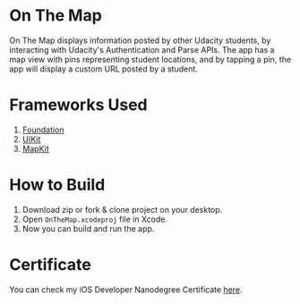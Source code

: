 # On The Map

On The Map displays information posted by other Udacity students, by interacting with Udacity's Authentication and Parse APIs. The app has a map view with pins representing student locations, and by tapping a pin, the app will display a custom URL posted by a student.

# Frameworks Used

1. [Foundation](https://developer.apple.com/documentation/foundation)
2. [UIKit](https://developer.apple.com/documentation/uikit)
3. [MapKit](https://developer.apple.com/documentation/mapkit)

# How to Build

1. Download zip or fork & clone project on your desktop.
2. Open `OnTheMap.xcodeproj` file in Xcode.
3. Now you can build and run the app.

# Certificate
You can check my iOS Developer Nanodegree Certificate [here](https://confirm.udacity.com/2DTEPF5).





